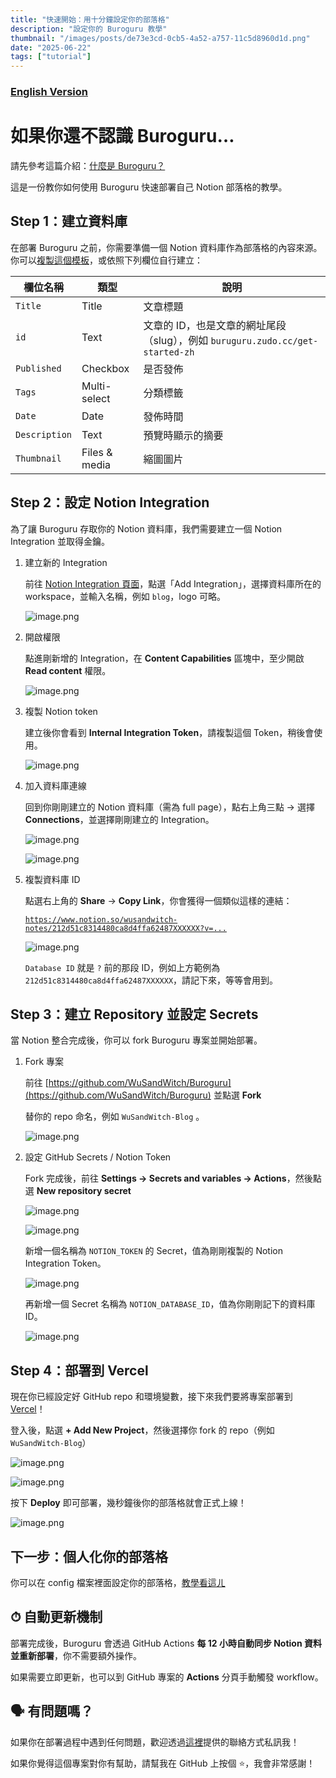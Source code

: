 ```yaml
---
title: "快速開始：用十分鐘設定你的部落格"
description: "設定你的 Buroguru 教學"
thumbnail: "/images/posts/de73e3cd-0cb5-4a52-a757-11c5d8960d1d.png"
date: "2025-06-22"
tags: ["tutorial"]
---
```


### [English Version](https://buroguru.zudo.cc/posts/get-started-en)


# 如果你還不認識 Buroguru…


請先參考這篇介紹：[什麼是 Buroguru？](https://buroguru.zudo.cc/posts/intro)


這是一份教你如何使用 Buroguru 快速部署自己 Notion 部落格的教學。


## Step 1：建立資料庫


在部署 Buroguru 之前，你需要準備一個 Notion 資料庫作為部落格的內容來源。你可以[複製這個模板](https://www.notion.so/21ad51c831448068b621f3b5def5dd2d)，或依照下列欄位自行建立：


| 欄位名稱          | 類型            | 說明                                                          |
| ------------- | ------------- | ----------------------------------------------------------- |
| `Title`       | Title         | 文章標題                                                        |
| `id`          | Text          | 文章的 ID，也是文章的網址尾段（slug），例如 `buruguru.zudo.cc/get-started-zh` |
| `Published`   | Checkbox      | 是否發佈                                                        |
| `Tags`        | Multi-select  | 分類標籤                                                        |
| `Date`        | Date          | 發佈時間                                                        |
| `Description` | Text          | 預覽時顯示的摘要                                                    |
| `Thumbnail`   | Files & media | 縮圖圖片                                                        |


## Step 2：設定 Notion Integration


為了讓 Buroguru 存取你的 Notion 資料庫，我們需要建立一個 Notion Integration 並取得金鑰。

1. 建立新的 Integration

	前往 [Notion Integration 頁面](https://www.notion.so/profile/integrations)，點選「Add Integration」，選擇資料庫所在的 workspace，並輸入名稱，例如 `blog`，logo 可略。


	![image.png](/images/posts/16b851b9-58fd-4140-afa1-8370cf4a7580.png)

2. 開啟權限

	點進剛新增的 Integration，在 **Content Capabilities** 區塊中，至少開啟 **Read content** 權限。


	![image.png](/images/posts/c7de7026-b3dc-4541-8813-554f769e60b3.png)

3. 複製 Notion token

	建立後你會看到 **Internal Integration Token**，請複製這個 Token，稍後會使用。


	![image.png](/images/posts/0c19426e-d319-4887-b8ee-666fab143647.png)

4. 加入資料庫連線

	回到你剛剛建立的 Notion 資料庫（需為 full page），點右上角三點 → 選擇 **Connections**，並選擇剛剛建立的 Integration。


	![image.png](/images/posts/f6d8920b-cad6-49b2-a9ce-2b2fb2085b85.png)


	![image.png](/images/posts/ec795511-5830-41ee-94ef-a333f8da3cf1.png)

5. 複製資料庫 ID

	點選右上角的 **Share** → **Copy Link**，你會獲得一個類似這樣的連結：


	[`https://www.notion.so/wusandwitch-notes/212d51c8314480ca8d4ffa62487XXXXXX?v=...`](https://www.notion.so/212d51c8314480ca8d4ffa624873e734)


	![image.png](/images/posts/4720396f-0fb4-411e-bcdb-d9479b5bebfc.png)


	`Database ID` 就是 `?` 前的那段 ID，例如上方範例為 `212d51c8314480ca8d4ffa62487XXXXXX`，請記下來，等等會用到。


## Step 3：建立 Repository 並設定 Secrets


當 Notion 整合完成後，你可以 fork Buroguru 專案並開始部署。

1. Fork 專案

	前往 [https://github.com/WuSandWitch/Buroguru](https://github.com/WuSandWitch/Buroguru) 並點選 **Fork**


	替你的 repo 命名，例如 `WuSandWitch-Blog` 。


	![image.png](/images/posts/38ff9a9f-3c55-45bf-8f11-ebf212549f45.png)

2. 設定 GitHub Secrets / Notion Token

	Fork 完成後，前往 **Settings → Secrets and variables → Actions**，然後點選 **New repository secret**


	![image.png](/images/posts/9236b60f-ff6e-487a-89e1-0475eaafc047.png)


	![image.png](/images/posts/72e67b5f-1bea-4677-ad70-883dbd77702c.png)


	新增一個名稱為 `NOTION_TOKEN` 的 Secret，值為剛剛複製的 Notion Integration Token。


	![image.png](/images/posts/334a8b35-adff-4508-be7c-b2c6c249bb57.png)


	再新增一個 Secret 名稱為 `NOTION_DATABASE_ID`，值為你剛剛記下的資料庫 ID。


	![image.png](/images/posts/77524a77-68f7-4ead-a651-868db9d72308.png)


## Step 4：部署到 Vercel


現在你已經設定好 GitHub repo 和環境變數，接下來我們要將專案部署到 [Vercel](https://vercel.com/)！


登入後，點選 **+ Add New Project**，然後選擇你 fork 的 repo（例如 `WuSandWitch-Blog`）


![image.png](/images/posts/6e28645e-3144-4471-8519-1b5dd0b5edf2.png)


![image.png](/images/posts/40b78fe0-1912-4972-ad0d-c02df10f39e6.png)


按下 **Deploy** 即可部署，幾秒鐘後你的部落格就會正式上線！


![image.png](/images/posts/b77a4a44-cbcf-45d4-b4be-38df9fcd1ecb.png)


## 下一步：個人化你的部落格


你可以在 config 檔案裡面設定你的部落格，[教學看這ㄦ](https://buroguru.zudo.cc/posts/config-guide-zh)


## ⏱ 自動更新機制


部署完成後，Buroguru 會透過 GitHub Actions **每 12 小時自動同步 Notion 資料並重新部署**，你不需要額外操作。


如果需要立即更新，也可以到 GitHub 專案的 **Actions** 分頁手動觸發 workflow。


## 🗣 有問題嗎？


如果你在部署過程中遇到任何問題，歡迎透過[這裡](https://wusandwitch.zudo.cc/)提供的聯絡方式私訊我！


如果你覺得這個專案對你有幫助，請幫我在 GitHub 上按個 ⭐️，我會非常感謝！

